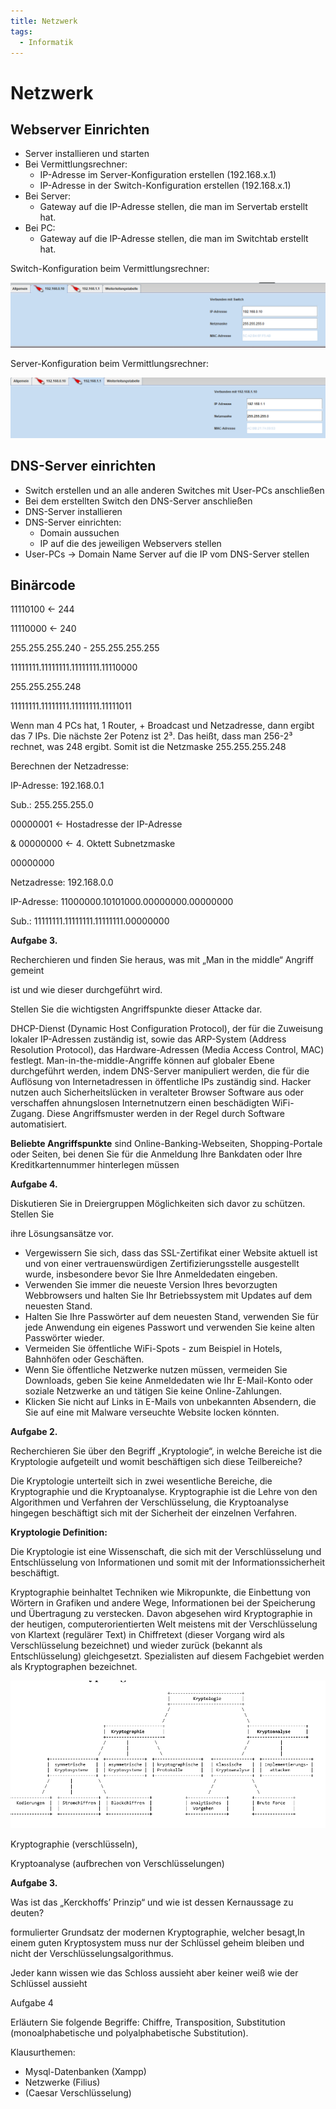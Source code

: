 ```yaml
---
title: Netzwerk
tags:
  - Informatik
---
```


# Netzwerk

## Webserver Einrichten

- Server installieren und starten
- Bei Vermittlungsrechner:
    - IP-Adresse im Server-Konfiguration erstellen (192.168.x.1)
    - IP-Adresse in der Switch-Konfiguration erstellen (192.168.x.1)
- Bei Server:
    - Gateway auf die IP-Adresse stellen, die man im Servertab erstellt hat.
- Bei PC:
    - Gateway auf die IP-Adresse stellen, die man im Switchtab erstellt hat.

Switch-Konfiguration beim Vermittlungsrechner:

![Netzwerke%20und%20Datenbanken/image3.png](./Netzwerke_und_Datenbanken/image3.png)

Server-Konfiguration beim Vermittlungsrechner:

![Netzwerke%20und%20Datenbanken/image2.png](./Netzwerke_und_Datenbanken/image2.png)

## ************************************DNS-Server einrichten************************************

- Switch erstellen und an alle anderen Switches mit User-PCs anschließen
- Bei dem erstellten Switch den DNS-Server anschließen
- DNS-Server installieren
- DNS-Server einrichten:
    - Domain aussuchen
    - IP auf die des jeweiligen Webservers stellen
- User-PCs → Domain Name Server auf die IP vom DNS-Server stellen

## Binärcode

11110100 ← 244

11110000 ← 240

255.255.255.240 - 255.255.255.255

11111111.11111111.11111111.11110000

255.255.255.248

11111111.11111111.11111111.11111011

Wenn man 4 PCs hat, 1 Router, + Broadcast und Netzadresse, dann ergibt das 7 IPs. Die nächste 2er Potenz ist 2³. Das heißt, dass man 256-2³ rechnet, was 248 ergibt. Somit ist die Netzmaske 255.255.255.248

Berechnen der Netzadresse:

IP-Adresse: 192.168.0.1

Sub.: 255.255.255.0

00000001 ← Hostadresse der IP-Adresse

& 00000000 ← 4. Oktett Subnetzmaske

00000000

Netzadresse: 192.168.0.0

IP-Adresse: 11000000.10101000.00000000.00000000

Sub.: 11111111.11111111.11111111.00000000

**Aufgabe 3.**

Recherchieren und finden Sie heraus, was mit „Man in the middle“ Angriff gemeint

ist und wie dieser durchgeführt wird.

Stellen Sie die wichtigsten Angriffspunkte dieser Attacke dar.

DHCP-Dienst (Dynamic Host Configuration Protocol), der für die Zuweisung lokaler IP-Adressen zuständig ist, sowie das ARP-System (Address Resolution Protocol), das Hardware-Adressen (Media Access Control, MAC) festlegt. Man-in-the-middle-Angriffe können auf globaler Ebene durchgeführt werden, indem DNS-Server manipuliert werden, die für die Auflösung von Internetadressen in öffentliche IPs zuständig sind. Hacker nutzen auch Sicherheitslücken in veralteter Browser Software aus oder verschaffen ahnungslosen Internetnutzern einen beschädigten WiFi-Zugang. Diese Angriffsmuster werden in der Regel durch Software automatisiert.

**Beliebte Angriffspunkte** sind Online-Banking-Webseiten, Shopping-Portale oder Seiten, bei denen Sie für die Anmeldung Ihre Bankdaten oder Ihre Kreditkartennummer hinterlegen müssen

**Aufgabe 4.**

Diskutieren Sie in Dreiergruppen Möglichkeiten sich davor zu schützen. Stellen Sie

ihre Lösungsansätze vor.

- Vergewissern Sie sich, dass das SSL-Zertifikat einer Website aktuell ist und von einer vertrauenswürdigen Zertifizierungsstelle ausgestellt wurde, insbesondere bevor Sie Ihre Anmeldedaten eingeben.
- Verwenden Sie immer die neueste Version Ihres bevorzugten Webbrowsers und halten Sie Ihr Betriebssystem mit Updates auf dem neuesten Stand.
- Halten Sie Ihre Passwörter auf dem neuesten Stand, verwenden Sie für jede Anwendung ein eigenes Passwort und verwenden Sie keine alten Passwörter wieder.
- Vermeiden Sie öffentliche WiFi-Spots - zum Beispiel in Hotels, Bahnhöfen oder Geschäften.
- Wenn Sie öffentliche Netzwerke nutzen müssen, vermeiden Sie Downloads, geben Sie keine Anmeldedaten wie Ihr E-Mail-Konto oder soziale Netzwerke an und tätigen Sie keine Online-Zahlungen.
- Klicken Sie nicht auf Links in E-Mails von unbekannten Absendern, die Sie auf eine mit Malware verseuchte Website locken könnten.

**Aufgabe 2.**

Recherchieren Sie über den Begriff „Kryptologie“, in welche Bereiche ist die Kryptologie aufgeteilt und womit beschäftigen sich diese Teilbereiche?

Die Kryptologie unterteilt sich in zwei wesentliche Bereiche, die Kryptographie und die Kryptoanalyse. Kryptographie ist die Lehre von den Algorithmen und Verfahren der Verschlüsselung, die Kryptoanalyse hingegen beschäftigt sich mit der Sicherheit der einzelnen Verfahren.

**Kryptologie Definition:**

Die Kryptologie ist eine Wissenschaft, die sich mit der Verschlüsselung und Entschlüsselung von Informationen und somit mit der Informationssicherheit beschäftigt.

Kryptographie beinhaltet Techniken wie Mikropunkte, die Einbettung von Wörtern in Grafiken und andere Wege, Informationen bei der Speicherung und Übertragung zu verstecken. Davon abgesehen wird Kryptographie in der heutigen, computerorientierten Welt meistens mit der Verschlüsselung von Klartext (regulärer Text) in Chiffretext (dieser Vorgang wird als Verschlüsselung bezeichnet) und wieder zurück (bekannt als Entschlüsselung) gleichgesetzt. Spezialisten auf diesem Fachgebiet werden als Kryptographen bezeichnet.

![Netzwerk/image1.png](./Netzwerk/image1.png)

Kryptographie (verschlüsseln),

Kryptoanalyse (aufbrechen von Verschlüsselungen)

**Aufgabe 3.**

Was ist das „Kerckhoffs’ Prinzip“ und wie ist dessen Kernaussage zu deuten?

formulierter Grundsatz der modernen Kryptographie, welcher besagt,In einem guten Kryptosystem muss nur der Schlüssel geheim bleiben und nicht der Verschlüsselungsalgorithmus.

Jeder kann wissen wie das Schloss aussieht aber keiner weiß wie der Schlüssel aussieht

Aufgabe 4

Erläutern Sie folgende Begriffe: Chiffre, Transposition, Substitution (monoalphabetische und polyalphabetische Substitution).

Klausurthemen:

- Mysql-Datenbanken (Xampp)
- Netzwerke (Filius)
- (Caesar Verschlüsselung)